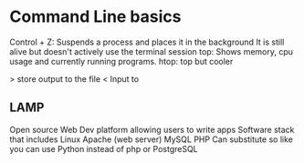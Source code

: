 # Command Line basics
Control + Z: Suspends a process and places it in the background
	It is still alive but doesn't actively use the terminal session
top: Shows memory, cpu usage and currently running programs.
htop: top but cooler

\> store output to the file
< Input to 


## LAMP
Open source Web Dev platform allowing users to write apps
Software stack that includes
	Linux
	Apache (web server)
	MySQL
	PHP 
Can substitute so like you can use Python instead of php or PostgreSQL 

